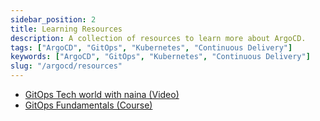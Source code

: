 ```yaml
---
sidebar_position: 2
title: Learning Resources
description: A collection of resources to learn more about ArgoCD.
tags: ["ArgoCD", "GitOps", "Kubernetes", "Continuous Delivery"]
keywords: ["ArgoCD", "GitOps", "Kubernetes", "Continuous Delivery"]
slug: "/argocd/resources"
---
```


- [GitOps Tech world with naina (Video)](https://youtu.be/MeU5_k9ssrs)
- [GitOps Fundamentals (Course)](https://learning.codefresh.io/)
